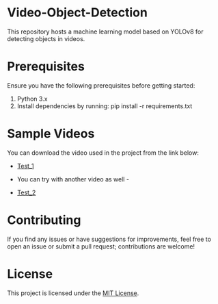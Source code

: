 # Video-Object-Detection
This repository hosts a machine learning model based on YOLOv8 for detecting objects in videos.

# Prerequisites
Ensure you have the following prerequisites before getting started:

1. Python 3.x
2. Install dependencies by running:  pip install -r requirements.txt
    
# Sample Videos

You can download the video used in the project from the link below:

- [Test_1](https://drive.google.com/file/d/1TM3KF_JC_j9znTjtsGxF8InmUbPPPOUE/view)

- You can try with another video as well - 
- [Test_2](https://www.vecteezy.com/video/5846195-dog-walk-on-a-leash-along-the-autumn-yellow-forest-park-path)

# Contributing

If you find any issues or have suggestions for improvements, feel free to open an issue or submit a pull request; contributions are welcome!

# License

This project is licensed under the [MIT License](LICENSE).

